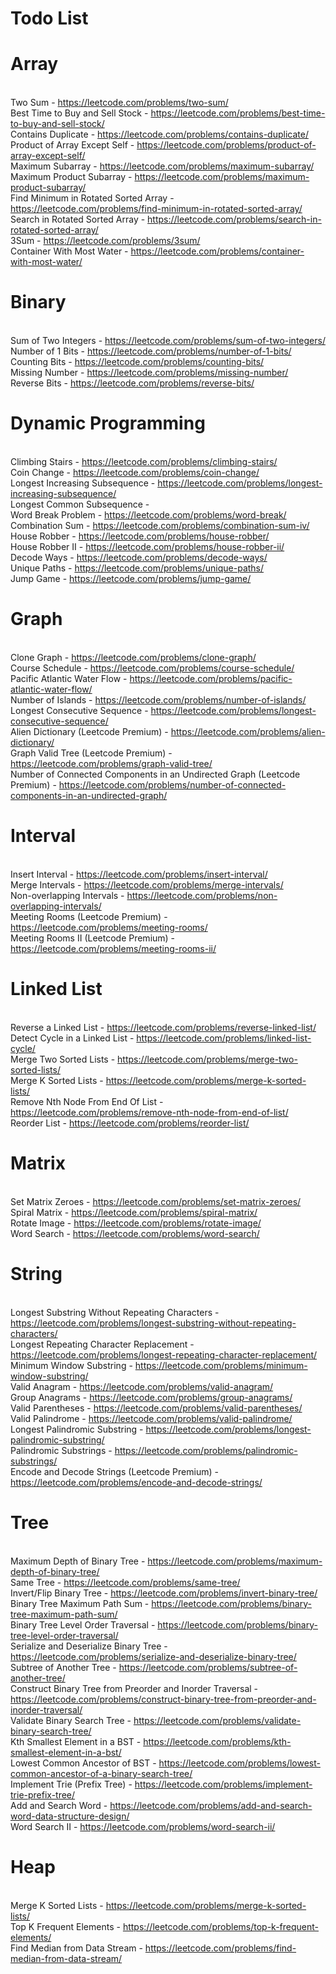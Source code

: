 # Todo List

# Array

<br/>Two Sum - https://leetcode.com/problems/two-sum/
<br/>Best Time to Buy and Sell Stock - https://leetcode.com/problems/best-time-to-buy-and-sell-stock/
<br/>Contains Duplicate - https://leetcode.com/problems/contains-duplicate/
<br/>Product of Array Except Self - https://leetcode.com/problems/product-of-array-except-self/
<br/>Maximum Subarray - https://leetcode.com/problems/maximum-subarray/
<br/>Maximum Product Subarray - https://leetcode.com/problems/maximum-product-subarray/
<br/>Find Minimum in Rotated Sorted Array - https://leetcode.com/problems/find-minimum-in-rotated-sorted-array/
<br/>Search in Rotated Sorted Array - https://leetcode.com/problems/search-in-rotated-sorted-array/
<br/>3Sum - https://leetcode.com/problems/3sum/
<br/>Container With Most Water - https://leetcode.com/problems/container-with-most-water/
# Binary

<br/>Sum of Two Integers - https://leetcode.com/problems/sum-of-two-integers/
<br/>Number of 1 Bits - https://leetcode.com/problems/number-of-1-bits/
<br/>Counting Bits - https://leetcode.com/problems/counting-bits/
<br/>Missing Number - https://leetcode.com/problems/missing-number/
<br/>Reverse Bits - https://leetcode.com/problems/reverse-bits/
# Dynamic Programming

<br/>Climbing Stairs - https://leetcode.com/problems/climbing-stairs/
<br/>Coin Change - https://leetcode.com/problems/coin-change/
<br/>Longest Increasing Subsequence - https://leetcode.com/problems/longest-increasing-subsequence/
<br/>Longest Common Subsequence -
<br/>Word Break Problem - https://leetcode.com/problems/word-break/
<br/>Combination Sum - https://leetcode.com/problems/combination-sum-iv/
<br/>House Robber - https://leetcode.com/problems/house-robber/
<br/>House Robber II - https://leetcode.com/problems/house-robber-ii/
<br/>Decode Ways - https://leetcode.com/problems/decode-ways/
<br/>Unique Paths - https://leetcode.com/problems/unique-paths/
<br/>Jump Game - https://leetcode.com/problems/jump-game/
# Graph

<br/>Clone Graph - https://leetcode.com/problems/clone-graph/
<br/>Course Schedule - https://leetcode.com/problems/course-schedule/
<br/>Pacific Atlantic Water Flow - https://leetcode.com/problems/pacific-atlantic-water-flow/
<br/>Number of Islands - https://leetcode.com/problems/number-of-islands/
<br/>Longest Consecutive Sequence - https://leetcode.com/problems/longest-consecutive-sequence/
<br/>Alien Dictionary (Leetcode Premium) - https://leetcode.com/problems/alien-dictionary/
<br/>Graph Valid Tree (Leetcode Premium) - https://leetcode.com/problems/graph-valid-tree/
<br/>Number of Connected Components in an Undirected Graph (Leetcode Premium) - https://leetcode.com/problems/number-of-connected-components-in-an-undirected-graph/
# Interval

<br/>Insert Interval - https://leetcode.com/problems/insert-interval/
<br/>Merge Intervals - https://leetcode.com/problems/merge-intervals/
<br/>Non-overlapping Intervals - https://leetcode.com/problems/non-overlapping-intervals/
<br/>Meeting Rooms (Leetcode Premium) - https://leetcode.com/problems/meeting-rooms/
<br/>Meeting Rooms II (Leetcode Premium) - https://leetcode.com/problems/meeting-rooms-ii/
# Linked List

<br/>Reverse a Linked List - https://leetcode.com/problems/reverse-linked-list/
<br/>Detect Cycle in a Linked List - https://leetcode.com/problems/linked-list-cycle/
<br/>Merge Two Sorted Lists - https://leetcode.com/problems/merge-two-sorted-lists/
<br/>Merge K Sorted Lists - https://leetcode.com/problems/merge-k-sorted-lists/
<br/>Remove Nth Node From End Of List - https://leetcode.com/problems/remove-nth-node-from-end-of-list/
<br/>Reorder List - https://leetcode.com/problems/reorder-list/
# Matrix

<br/>Set Matrix Zeroes - https://leetcode.com/problems/set-matrix-zeroes/
<br/>Spiral Matrix - https://leetcode.com/problems/spiral-matrix/
<br/>Rotate Image - https://leetcode.com/problems/rotate-image/
<br/>Word Search - https://leetcode.com/problems/word-search/
# String

<br/>Longest Substring Without Repeating Characters - https://leetcode.com/problems/longest-substring-without-repeating-characters/
<br/>Longest Repeating Character Replacement - https://leetcode.com/problems/longest-repeating-character-replacement/
<br/>Minimum Window Substring - https://leetcode.com/problems/minimum-window-substring/
<br/>Valid Anagram - https://leetcode.com/problems/valid-anagram/
<br/>Group Anagrams - https://leetcode.com/problems/group-anagrams/
<br/>Valid Parentheses - https://leetcode.com/problems/valid-parentheses/
<br/>Valid Palindrome - https://leetcode.com/problems/valid-palindrome/
<br/>Longest Palindromic Substring - https://leetcode.com/problems/longest-palindromic-substring/
<br/>Palindromic Substrings - https://leetcode.com/problems/palindromic-substrings/
<br/>Encode and Decode Strings (Leetcode Premium) - https://leetcode.com/problems/encode-and-decode-strings/
# Tree

<br/>Maximum Depth of Binary Tree - https://leetcode.com/problems/maximum-depth-of-binary-tree/
<br/>Same Tree - https://leetcode.com/problems/same-tree/
<br/>Invert/Flip Binary Tree - https://leetcode.com/problems/invert-binary-tree/
<br/>Binary Tree Maximum Path Sum - https://leetcode.com/problems/binary-tree-maximum-path-sum/
<br/>Binary Tree Level Order Traversal - https://leetcode.com/problems/binary-tree-level-order-traversal/
<br/>Serialize and Deserialize Binary Tree - https://leetcode.com/problems/serialize-and-deserialize-binary-tree/
<br/>Subtree of Another Tree - https://leetcode.com/problems/subtree-of-another-tree/
<br/>Construct Binary Tree from Preorder and Inorder Traversal - https://leetcode.com/problems/construct-binary-tree-from-preorder-and-inorder-traversal/
<br/>Validate Binary Search Tree - https://leetcode.com/problems/validate-binary-search-tree/
<br/>Kth Smallest Element in a BST - https://leetcode.com/problems/kth-smallest-element-in-a-bst/
<br/>Lowest Common Ancestor of BST - https://leetcode.com/problems/lowest-common-ancestor-of-a-binary-search-tree/
<br/>Implement Trie (Prefix Tree) - https://leetcode.com/problems/implement-trie-prefix-tree/
<br/>Add and Search Word - https://leetcode.com/problems/add-and-search-word-data-structure-design/
<br/>Word Search II - https://leetcode.com/problems/word-search-ii/
# Heap

<br/>Merge K Sorted Lists - https://leetcode.com/problems/merge-k-sorted-lists/
<br/>Top K Frequent Elements - https://leetcode.com/problems/top-k-frequent-elements/
<br/>Find Median from Data Stream - https://leetcode.com/problems/find-median-from-data-stream/
